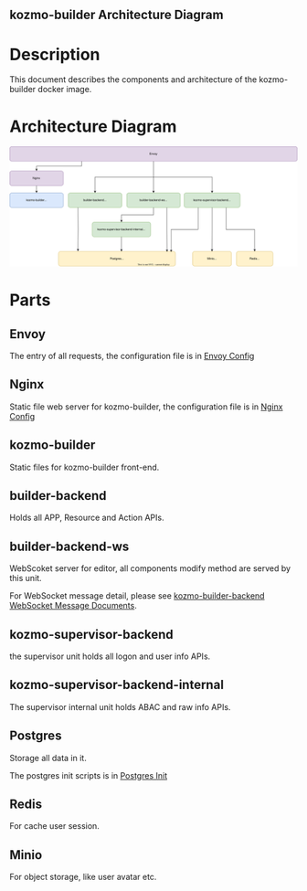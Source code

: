 kozmo-builder Architecture Diagram
---------------------------------

# Description

This document describes the components and architecture of the kozmo-builder docker image.



# Architecture Diagram

![img](./assets/images/kozmo-builder-self-host-arch.svg)



# Parts

## Envoy

The entry of all requests, the configuration file is in [Envoy Config](../config/envoy/kozmo-unit-ingress.yaml)

## Nginx

Static file web server for kozmo-builder, the configuration file is in [Nginx Config](../config/nginx/kozmo-builder-frontend.conf)

## kozmo-builder

Static files for kozmo-builder front-end.

## builder-backend

Holds all APP, Resource and Action APIs. 

## builder-backend-ws

WebScoket server for editor, all components modify method are served by this unit. 

For WebSocket message detail, please see [kozmo-builder-backend WebSocket Message Documents](https://github.com/kozmoai/kozmo-builder-backend-websocket-docs).

## kozmo-supervisor-backend

the supervisor unit holds all logon and user info APIs.

## kozmo-supervisor-backend-internal

The supervisor internal unit holds ABAC and raw info APIs.

## Postgres

Storage all data in it.

The postgres init scripts is in [Postgres Init](../scripts/postgres-init.sh)

## Redis

For cache user session.

## Minio

For object storage, like user avatar etc.
